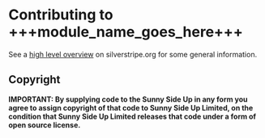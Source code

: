 # Contributing to +++module_name_goes_here+++

See a [high level overview](http://silverstripe.org/contributing-to-silverstripe) on silverstripe.org for some general information.

## Copyright

**IMPORTANT: By supplying code to the Sunny Side Up in any form you agree to assign copyright of that code to Sunny Side Up Limited, on the condition that Sunny Side Up Limited releases that code under a form of open source license.**

